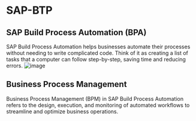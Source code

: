 # SAP-BTP

## SAP Build Process Automation (BPA)
SAP Build Process Automation helps businesses automate their processes without needing to write complicated code. Think of it as creating a list of tasks that a computer can follow step-by-step, saving time and reducing errors.
![image](https://github.com/user-attachments/assets/e3a950e3-5b7d-4b56-be50-e11527ee2807)

## Business Process Management
Business Process Management (BPM) in SAP Build Process Automation refers to the design, execution, and monitoring of automated workflows to streamline and optimize business operations.
